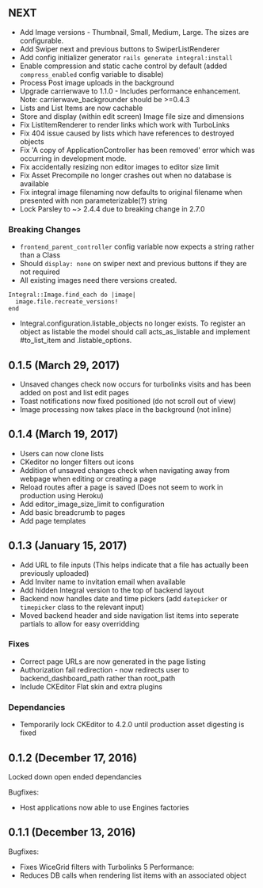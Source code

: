 ## NEXT
- Add Image versions - Thumbnail, Small, Medium, Large. The sizes are configurable.
- Add Swiper next and previous buttons to SwiperListRenderer
- Add config initializer generator `rails generate integral:install`
- Enable compression and static cache control by default (added `compress_enabled` config variable to disable)
- Process Post image uploads in the background
- Upgrade carrierwave to 1.1.0 - Includes performance enhancement. Note: carrierwave_backgrounder should be >=0.4.3
- Lists and List Items are now cachable
- Store and display (within edit screen) Image file size and dimensions
- Fix ListItemRenderer to render links which work with TurboLinks
- Fix 404 issue caused by lists which have references to destroyed objects
- Fix 'A copy of ApplicationController has been removed' error which was occurring in development mode.
- Fix accidentally resizing non editor images to editor size limit
- Fix Asset Precompile no longer crashes out when no database is available
- Fix integral image filenaming now defaults to original filename when presented with non parameterizable(?) string
- Lock Parsley to ~> 2.4.4 due to breaking change in 2.7.0

### Breaking Changes
- ```frontend_parent_controller``` config variable now expects a string rather than a Class
- Should `display: none` on swiper next and previous buttons if they are not required
- All existing images need there versions created.
```
Integral::Image.find_each do |image|
  image.file.recreate_versions!
end
```
- Integral.configuration.listable_objects no longer exists. To register an object as listable the model should call acts_as_listable and implement #to_list_item and .listable_options.

## 0.1.5 (March 29, 2017)
- Unsaved changes check now occurs for turbolinks visits and has been added on post and list edit pages
- Toast notifications now fixed positioned (do not scroll out of view)
- Image processing now takes place in the background (not inline)

## 0.1.4 (March 19, 2017)
- Users can now clone lists
- CKeditor no longer filters out icons
- Addition of unsaved changes check when navigating away from webpage when editing or creating a page
- Reload routes after a page is saved (Does not seem to work in production using Heroku)
- Add editor_image_size_limit to configuration
- Add basic breadcrumb to pages
- Add page templates

## 0.1.3 (January 15, 2017)
- Add URL to file inputs (This helps indicate that a file has actually been previously uploaded)
- Add Inviter name to invitation email when available
- Add hidden Integral version to the top of backend layout
- Backend now handles date and time pickers (add `datepicker` or `timepicker` class to the relevant input)
- Moved backend header and side navigation list items into seperate partials to allow for easy overridding
### Fixes
- Correct page URLs are now generated in the page listing
- Authorization fail redirection - now redirects user to backend_dashboard_path rather than root_path
- Include CKEditor Flat skin and extra plugins
### Dependancies
- Temporarily lock CKEditor to 4.2.0 until production asset digesting is fixed

## 0.1.2 (December 17, 2016)
Locked down open ended dependancies

Bugfixes:
  - Host applications now able to use Engines factories

## 0.1.1 (December 13, 2016)

Bugfixes:
  - Fixes WiceGrid filters with Turbolinks 5
Performance:
  - Reduces DB calls when rendering list items with an associated object
